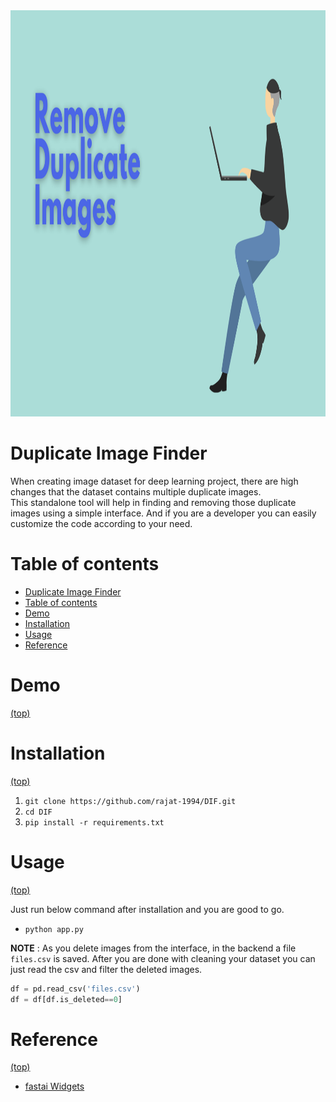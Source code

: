 <img src="https://github.com/rajat-1994/DIF/blob/master/assets/banner.png" height="650" width="1280"/>

# Duplicate Image Finder
When creating image dataset for deep learning project, there are high changes that the dataset contains multiple duplicate images.\
This standalone tool will help in finding and removing those duplicate images using a simple interface. And if you are a developer
 you can easily customize the code according to your need.


# Table of contents

- [Duplicate Image Finder](#introduction)
- [Table of contents](#table-of-contents)
- [Demo](#demo)
- [Installation](#installation)
- [Usage](#usage)
- [Reference](#reference)

# Demo
[(top)](#table-of-contents)

# Installation
[(top)](#table-of-contents)

1. ```git clone https://github.com/rajat-1994/DIF.git```
2. ```cd DIF```
3. ```pip install -r requirements.txt```

# Usage
[(top)](#table-of-contents)

Just run below command after installation and you are good to go.

* ```python app.py```

**NOTE** : As you delete images from the interface, in the backend a file `files.csv` is saved.
After you are done with cleaning your dataset you can just read the csv and filter the deleted images.

```python
df = pd.read_csv('files.csv')
df = df[df.is_deleted==0]        
```

# Reference
[(top)](#table-of-contents)

* [fastai Widgets](https://github.com/fastai/fastai)